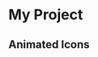 # My Project

## Animated Icons

<div class="container-rain">
    <lord-icon
        src="https://cdn.lordicon.com/wzrwaorf.json"
        trigger="hover"
        style="width:250px;height:250px">
    </lord-icon>
</div>

<div class="container-rain">
    <lord-icon
        src="https://cdn.lordicon.com/kndkiwmf.json"
        trigger="hover"
        style="width:250px;height:250px">
    </lord-icon>
</div>

<div class="container-rain">
    <lord-icon
        src="https://cdn.lordicon.com/wzwygmng.json"
        trigger="hover"
        style="width:250px;height:250px">
    </lord-icon>
</div>

<div class="container-rain">
    <lord-icon
        src="https://cdn.lordicon.com/wuvorxbv.json"
        trigger="hover"
        style="width:250px;height:250px">
    </lord-icon>
</div>

<div class="container-rain">
    <lord-icon
        src="https://cdn.lordicon.com/vfczflna.json"
        trigger="hover"
        style="width:250px;height:250px">
    </lord-icon>
</div>

<div class="container-rain">
    <lord-icon
        src="https://cdn.lordicon.com/ofwxettw.json"
        trigger="hover"
        style="width:250px;height:250px">
    </lord-icon>
</div>

<div class="container-rain">
    <lord-icon
        src="https://cdn.lordicon.com/laqlvddb.json"
        trigger="hover"
        style="width:250px;height:250px">
    </lord-icon>
</div>

<div class="container-rain">
    <lord-icon
        src="https://cdn.lordicon.com/surcxhka.json"
        trigger="hover"
        style="width:250px;height:250px">
    </lord-icon>
</div>

<div class="container-rain">
    <lord-icon
        src="https://cdn.lordicon.com/jjoolpwc.json"
        trigger="hover"
        style="width:250px;height:250px">
    </lord-icon>
</div>

<div class="container-rain">
    <lord-icon
        src="https://cdn.lordicon.com/unukghxb.json"
        trigger="hover"
        style="width:250px;height:250px">
    </lord-icon>
</div>

<div class="container-rain">
    <lord-icon
        src="https://cdn.lordicon.com/rehjpyyh.json"
        trigger="hover"
        style="width:250px;height:250px">
    </lord-icon>
</div>

<div class="container-rain">
    <lord-icon
        src="https://cdn.lordicon.com/vcuhguff.json"
        trigger="hover"
        style="width:250px;height:250px">
    </lord-icon>
</div>

<div class="container-rain">
    <lord-icon
        src="https://cdn.lordicon.com/odavpkmb.json"
        trigger="hover"
        style="width:250px;height:250px">
    </lord-icon>
</div>

<div class="container-rain">
    <lord-icon
        src="https://cdn.lordicon.com/olvznswf.json"
        trigger="hover"
        style="width:250px;height:250px">
    </lord-icon>
</div>

<div class="container-rain">
    <lord-icon
        src="https://cdn.lordicon.com/aojaypmj.json"
        trigger="hover"
        style="width:250px;height:250px">
    </lord-icon>
</div>

<div class="container-rain">
    <lord-icon
        src="https://cdn.lordicon.com/rqptwppx.json"
        trigger="hover"
        style="width:250px;height:250px">
    </lord-icon>
</div>

<div class="container-rain">
    <lord-icon
        src="https://cdn.lordicon.com/zguybvqs.json"
        trigger="hover"
        style="width:250px;height:250px">
    </lord-icon>
</div>

<div class="container-rain">
    <lord-icon
        src="https://cdn.lordicon.com/kxmvyael.json"
        trigger="hover"
        style="width:250px;height:250px">
    </lord-icon>
</div>

<div class="container-rain">
    <lord-icon
        src="https://cdn.lordicon.com/bqkijzun.json"
        trigger="hover"
        style="width:250px;height:250px">
    </lord-icon>
</div>

<div class="container-rain">
    <lord-icon
        src="https://cdn.lordicon.com/hpcxqbph.json"
        trigger="hover"
        style="width:250px;height:250px">
    </lord-icon>
</div>

<div class="container-rain">
    <lord-icon
        src="https://cdn.lordicon.com/slaudcwh.json"
        trigger="hover"
        style="width:250px;height:250px">
    </lord-icon>
</div>

<div class="container-rain">
    <lord-icon
        src="https://cdn.lordicon.com/vlycxjwx.json"
        trigger="hover"
        style="width:250px;height:250px">
    </lord-icon>
</div>

<div class="container-rain">
    <lord-icon
        src="https://cdn.lordicon.com/avcjklpr.json"
        trigger="hover"
        style="width:250px;height:250px">
    </lord-icon>
</div>
